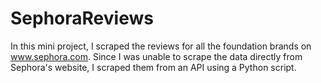 # SephoraReviews

In this mini project, I scraped the reviews for all the foundation brands on www.sephora.com. Since I was unable to scrape the data directly from Sephora's website, I scraped them from an API using a Python script. 
